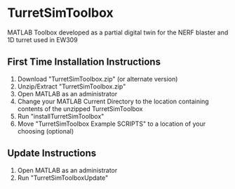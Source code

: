# TurretSimToolbox
MATLAB Toolbox developed as a partial digital twin for the NERF blaster and 1D turret used in EW309

## First Time Installation Instructions
1. Download "TurretSimToolbox.zip" (or alternate version)
2. Unzip/Extract "TurretSimToolbox.zip"
3. Open MATLAB as an administrator
4. Change your MATLAB Current Directory to the location containing contents of the unzipped TurretSimToolbox
5. Run "installTurretSimToolbox"
6. Move "TurretSimToolbox Example SCRIPTS" to a location of your choosing (optional)

## Update Instructions
1. Open MATLAB as an administrator
2. Run "TurretSimToolboxUpdate"
